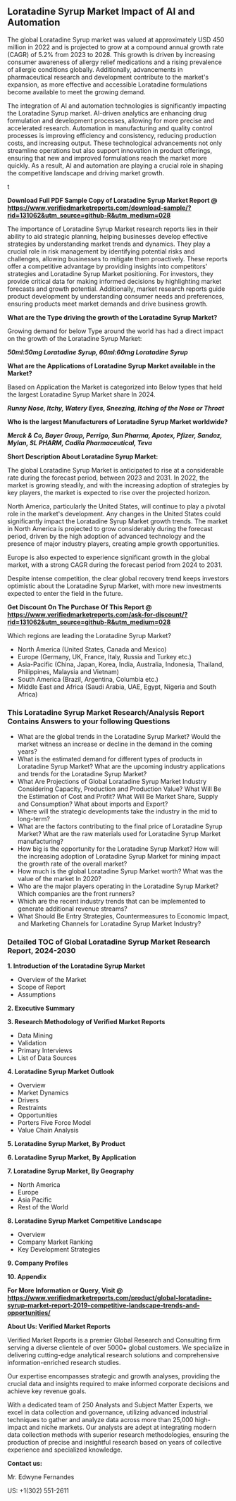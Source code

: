 <h2>Loratadine Syrup Market Impact of AI and Automation</h2><p>The global Loratadine Syrup market was valued at approximately USD 450 million in 2022 and is projected to grow at a compound annual growth rate (CAGR) of 5.2% from 2023 to 2028. This growth is driven by increasing consumer awareness of allergy relief medications and a rising prevalence of allergic conditions globally. Additionally, advancements in pharmaceutical research and development contribute to the market's expansion, as more effective and accessible Loratadine formulations become available to meet the growing demand.</p><p>The integration of AI and automation technologies is significantly impacting the Loratadine Syrup market. AI-driven analytics are enhancing drug formulation and development processes, allowing for more precise and accelerated research. Automation in manufacturing and quality control processes is improving efficiency and consistency, reducing production costs, and increasing output. These technological advancements not only streamline operations but also support innovation in product offerings, ensuring that new and improved formulations reach the market more quickly. As a result, AI and automation are playing a crucial role in shaping the competitive landscape and driving market growth.</p>t</p><p id="" class=""><strong>Download Full PDF Sample Copy of Loratadine Syrup Market Report @ <a href="https://www.verifiedmarketreports.com/download-sample/?rid=131062&utm_source=github-R&utm_medium=028" target="_blank">https://www.verifiedmarketreports.com/download-sample/?rid=131062&utm_source=github-R&utm_medium=028</a></strong></p><p>The importance of&nbsp;Loratadine Syrup Market research reports lies in their ability to aid strategic planning, helping businesses develop effective strategies by understanding market trends and dynamics. They play a crucial role in risk management by identifying potential risks and challenges, allowing businesses to mitigate them proactively. These reports offer a competitive advantage by providing insights into competitors' strategies and Loratadine Syrup Market positioning. For investors, they provide critical data for making informed decisions by highlighting market forecasts and growth potential. Additionally, market research reports guide product development by understanding consumer needs and preferences, ensuring products meet market demands and drive business growth.</p><p><strong>What are the&nbsp;Type driving the growth of the Loratadine Syrup Market?</strong></p><p id="" class="">Growing demand for below Type around the world has had a direct impact on the growth of the Loratadine Syrup Market:</p><em><strong>50ml:50mg Loratadine Syrup, 60ml:60mg Loratadine Syrup</strong></em></p><strong>What are the&nbsp;Applications&nbsp;of Loratadine Syrup Market available in the Market?</strong></p><p id="" class="">Based on Application the Market is categorized into Below types that held the largest Loratadine Syrup Market share In 2024.</p><em><strong>Runny Nose, Itchy, Watery Eyes, Sneezing, Itching of the Nose or Throat</strong></em></p><strong>Who is the largest Manufacturers of Loratadine Syrup Market worldwide?</strong></p><p><em><strong>Merck & Co, Bayer Group, Perrigo, Sun Pharma, Apotex, Pfizer, Sandoz, Mylan, SL PHARM, Cadila Pharmaceutical, Teva</strong></em></p><p id="" class=""><strong>Short Description About Loratadine Syrup Market:</strong></p><p>The global Loratadine Syrup Market is anticipated to rise at a considerable rate during the forecast period, between 2023 and 2031. In 2022, the market is growing steadily, and with the increasing adoption of strategies by key players, the market is expected to rise over the projected horizon.</p><p>North America, particularly the United States, will continue to play a pivotal role in the market's development. Any changes in the United States could significantly impact the Loratadine Syrup Market growth trends. The market in North America is projected to grow considerably during the forecast period, driven by the high adoption of advanced technology and the presence of major industry players, creating ample growth opportunities.</p><p>Europe is also expected to experience significant growth in the global market, with a strong CAGR during the forecast period from 2024 to 2031.</p><p>Despite intense competition, the clear global recovery trend keeps investors optimistic about the Loratadine Syrup Market, with more new investments expected to enter the field in the future.</p><p id="" class=""><strong>Get Discount On The Purchase Of This Report @ <a href="https://www.verifiedmarketreports.com/ask-for-discount/?rid=131062&utm_source=github-R&utm_medium=028" target="_blank">https://www.verifiedmarketreports.com/ask-for-discount/?rid=131062&utm_source=github-R&utm_medium=028</a></strong></p>Which regions are leading the Loratadine Syrup Market?</p><ul><li>North America (United States, Canada and Mexico)</li><li>Europe (Germany, UK, France, Italy, Russia and Turkey etc.)</li><li>Asia-Pacific (China, Japan, Korea, India, Australia, Indonesia, Thailand, Philippines, Malaysia and Vietnam)</li><li>South America (Brazil, Argentina, Columbia etc.)</li><li>Middle East and Africa (Saudi Arabia, UAE, Egypt, Nigeria and South Africa)</li></ul><h3 id="" class="">This Loratadine Syrup Market Research/Analysis Report Contains Answers to your following Questions</h3><ul><li>What are the global trends in the Loratadine Syrup Market? Would the market witness an increase or decline in the demand in the coming years?</li><li>What is the estimated demand for different types of products in Loratadine Syrup Market? What are the upcoming industry applications and trends for the Loratadine Syrup Market?</li><li>What Are Projections of Global Loratadine Syrup Market Industry Considering Capacity, Production and Production Value? What Will Be the Estimation of Cost and Profit? What Will Be Market Share, Supply and Consumption? What about imports and Export?</li><li>Where will the strategic developments take the industry in the mid to long-term?</li><li>What are the factors contributing to the final price of Loratadine Syrup Market? What are the raw materials used for Loratadine Syrup Market manufacturing?</li><li>How big is the opportunity for the Loratadine Syrup Market? How will the increasing adoption of Loratadine Syrup Market for mining impact the growth rate of the overall market?</li><li>How much is the global Loratadine Syrup Market worth? What was the value of the market In 2020?</li><li>Who are the major players operating in the Loratadine Syrup Market? Which companies are the front runners?</li><li>Which are the recent industry trends that can be implemented to generate additional revenue streams?</li><li>What Should Be Entry Strategies, Countermeasures to Economic Impact, and Marketing Channels for Loratadine Syrup Market Industry?</li></ul><h3 id="" class="">Detailed TOC of Global Loratadine Syrup Market Research Report, 2024-2030</h3><p id="" class=""><strong>1. Introduction of the Loratadine Syrup Market</strong></p><ul><li>Overview of the Market</li><li>Scope of Report</li><li>Assumptions</li></ul><p id="" class=""><strong>2. Executive Summary</strong></p><p id="" class=""><strong>3. Research Methodology of Verified Market Reports</strong></p><ul><li>Data Mining</li><li>Validation</li><li>Primary Interviews</li><li>List of Data Sources</li></ul><p id="" class=""><strong>4. Loratadine Syrup Market Outlook</strong></p><ul><li>Overview</li><li>Market Dynamics</li><li>Drivers</li><li>Restraints</li><li>Opportunities</li><li>Porters Five Force Model</li><li>Value Chain Analysis</li></ul><p id="" class=""><strong>5. Loratadine Syrup Market, By Product</strong></p><p id="" class=""><strong>6. Loratadine Syrup Market, By Application</strong></p><p id="" class=""><strong>7. Loratadine Syrup Market, By Geography</strong></p><ul><li>North America</li><li>Europe</li><li>Asia Pacific</li><li>Rest of the World</li></ul><p id="" class=""><strong>8. Loratadine Syrup Market Competitive Landscape</strong></p><ul><li>Overview</li><li>Company Market Ranking</li><li>Key Development Strategies</li></ul><p id="" class=""><strong>9. Company Profiles</strong></p><p id="" class=""><strong>10. Appendix</strong></p><p id="" class=""><strong>For More Information or Query, Visit @ <a href="https://www.verifiedmarketreports.com/product/global-loratadine-syrup-market-report-2019-competitive-landscape-trends-and-opportunities/" target="_blank">https://www.verifiedmarketreports.com/product/global-loratadine-syrup-market-report-2019-competitive-landscape-trends-and-opportunities/</a></strong></p><p id="" class=""><strong>About Us: Verified Market Reports</strong></p><p id="" class="">Verified Market Reports is a premier Global Research and Consulting firm serving a diverse clientele of over 5000+ global customers. We specialize in delivering cutting-edge analytical research solutions and comprehensive information-enriched research studies.</p><p id="" class="">Our expertise encompasses strategic and growth analyses, providing the crucial data and insights required to make informed corporate decisions and achieve key revenue goals.</p><p id="" class="">With a dedicated team of 250 Analysts and Subject Matter Experts, we excel in data collection and governance, utilizing advanced industrial techniques to gather and analyze data across more than 25,000 high-impact and niche markets. Our analysts are adept at integrating modern data collection methods with superior research methodologies, ensuring the production of precise and insightful research based on years of collective experience and specialized knowledge.</p><p id="" class=""><strong>Contact us:</strong></p><p id="" class="">Mr. Edwyne Fernandes</p><p id="" class="">US: +1(302) 551-2611</p>